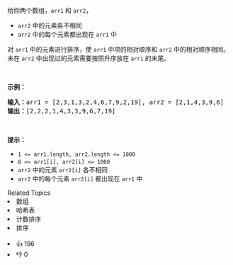 <p>给你两个数组，<code>arr1</code> 和 <code>arr2</code>，</p>

<ul>
	<li><code>arr2</code> 中的元素各不相同</li>
	<li><code>arr2</code> 中的每个元素都出现在 <code>arr1</code> 中</li>
</ul>

<p>对 <code>arr1</code> 中的元素进行排序，使 <code>arr1</code> 中项的相对顺序和 <code>arr2</code> 中的相对顺序相同。未在 <code>arr2</code> 中出现过的元素需要按照升序放在 <code>arr1</code> 的末尾。</p>

<p> </p>

<p><strong>示例：</strong></p>

<pre>
<strong>输入：</strong>arr1 = [2,3,1,3,2,4,6,7,9,2,19], arr2 = [2,1,4,3,9,6]
<strong>输出：</strong>[2,2,2,1,4,3,3,9,6,7,19]
</pre>

<p> </p>

<p><strong>提示：</strong></p>

<ul>
	<li><code>1 <= arr1.length, arr2.length <= 1000</code></li>
	<li><code>0 <= arr1[i], arr2[i] <= 1000</code></li>
	<li><code>arr2</code> 中的元素 <code>arr2[i]</code> 各不相同</li>
	<li><code>arr2</code> 中的每个元素 <code>arr2[i]</code> 都出现在 <code>arr1</code> 中</li>
</ul>
<div><div>Related Topics</div><div><li>数组</li><li>哈希表</li><li>计数排序</li><li>排序</li></div></div><br><div><li>👍 196</li><li>👎 0</li></div>
